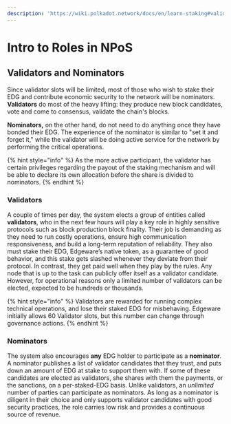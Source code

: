 ```yaml
---
description: 'https://wiki.polkadot.network/docs/en/learn-staking#validators-and-nominators'
---
```


# Intro to Roles in NPoS

## Validators and Nominators <a id="validators-and-nominators"></a>

Since validator slots will be limited, most of those who wish to stake their EDG and contribute economic security to the network will be nominators. **Validators** do most of the heavy lifting: they produce new block candidates, vote and come to consensus, validate the chain's blocks. 

**Nominators,** on the other hand, do not need to do anything once they have bonded their EDG. The experience of the nominator is similar to "set it and forget it," while the validator will be doing active service for the network by performing the critical operations. 

{% hint style="info" %}
As the more active participant, the validator has certain privileges regarding the payout of the staking mechanism and will be able to declare its own allocation before the share is divided to nominators.
{% endhint %}

### Validators

A couple of times per day, the system elects a group of entities called **validators**, who in the next few hours will play a key role in highly sensitive protocols such as block production block finality. Their job is demanding as they need to run costly operations, ensure high communication responsiveness, and build a long-term reputation of reliability. They also must stake their EDG, Edgeware’s native token, as a guarantee of good behavior, and this stake gets slashed whenever they deviate from their protocol. In contrast, they get paid well when they play by the rules. Any node that is up to the task can publicly offer itself as a validator candidate. However, for operational reasons only a limited number of validators can be elected, expected to be hundreds or thousands.

{% hint style="info" %}
Validators are rewarded for running complex technical operations, and lose their staked EDG for misbehaving. Edgeware initially allows 60 Validator slots, but this number can change through governance actions.
{% endhint %}

### Nominators

The system also encourages **any** EDG holder to participate as a **nominator**. A nominator publishes a list of validator candidates that they trust, and puts down an amount of EDG at stake to support them with. If some of these candidates are elected as validators, she shares with them the payments, or the sanctions, on a per-staked-EDG basis. Unlike validators, an _unlimited_ number of parties can participate as nominators. As long as a nominator is diligent in their choice and only supports validator candidates with good security practices, the role carries low risk and provides a continuous source of revenue. 

